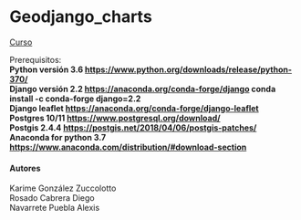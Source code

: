 # Geodjango_charts
[Curso](https://centrogeo.github.io/Geodjango_charts/GeoDjango/GeoDjango.html)

Prerequisitos:  
**Python versión 3.6 https://www.python.org/downloads/release/python-370/**  
**Django versión 2.2 https://anaconda.org/conda-forge/django conda install -c conda-forge django=2.2**  
**Django leaflet https://anaconda.org/conda-forge/django-leaflet**  
**Postgres 10/11 https://www.postgresql.org/download/**  
**Postgis 2.4.4 https://postgis.net/2018/04/06/postgis-patches/**  
**Anaconda for python 3.7 https://www.anaconda.com/distribution/#download-section**  

 #### Autores
 Karime González Zuccolotto  
 Rosado Cabrera Diego  
 Navarrete Puebla Alexis  
